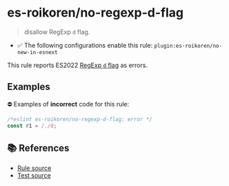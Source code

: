 # es-roikoren/no-regexp-d-flag
> disallow RegExp `d` flag.

- ✅ The following configurations enable this rule: `plugin:es-roikoren/no-new-in-esnext`

This rule reports ES2022 [RegExp `d` flag](https://github.com/tc39/proposal-regexp-match-indices#readme) as errors.

## Examples

⛔ Examples of **incorrect** code for this rule:

```js
/*eslint es-roikoren/no-regexp-d-flag: error */
const r1 = /./d;
```

## 📚 References

- [Rule source](https://github.com/roikoren755/eslint-plugin-es/blob/v3.0.0/src/rules/no-regexp-d-flag.ts)
- [Test source](https://github.com/roikoren755/eslint-plugin-es/blob/v3.0.0/tests/src/rules/no-regexp-d-flag.ts)
